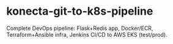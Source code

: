 # konecta-git-to-k8s-pipeline
Complete DevOps pipeline: Flask+Redis app, Docker/ECR, Terraform+Ansible infra, Jenkins CI/CD to AWS EKS (test/prod).

